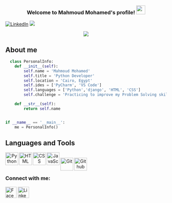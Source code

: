 <h3 align="center">
  Welcome to Mahmoud Mohamed's profile!
  <img src="https://media.giphy.com/media/hvRJCLFzcasrR4ia7z/giphy.gif" width="28">
</h3>


<!-- Social icons section -->
<p align="left">
 <a href="https://www.linkedin.com/in/mahmoud-mohamed-07b983234/"><img src="https://img.shields.io/badge/LinkedIn-%230177B5?style=flat&logo=linkedin&logoColor=white" alt="LinkedIn" title="LinkedIn"/></a>
  <a href="https://web.facebook.com/mahmoudtino22?_rdc=1&_rdr" alt="Facebook" title="Facebook" ><img src="https://img.shields.io/badge/Facebook-%231877F2.svg?style=falt&logo=facebook&logoColor=white"/></a>
  </p>

<p align="center">
  <a href="https://github.com/DenverCoder1/readme-typing-svg"><img src="https://readme-typing-svg.herokuapp.com?color=36BCF7FF&center=true&vCenter=true&lines=Back+End+Student;Always+Learning+new+things;Python+Developer;&center=true&width=500&height=50"></a>
</p>

## About me
```py
  class PersonalInfo:
    def __init__(self):
        self.name = 'Mahmoud Mohamed'
        self.title = 'Python Developer'
        self.location = 'Cairo, Egypt'
        self.ides = ['PyCharm', 'VS Code']
        self.languages = ['Python','django', 'HTML', 'CSS']
        self.challenge = 'Practicing to improve my Problem Solving skill'

    def __str__(self):
        return self.name


if __name__ == '__main__':
    me = PersonalInfo()
```
## Languages and Tools
<p align="center">
    <img align="left" src="https://bit.ly/3stK11q" alt="Python" width="40px" title="Python"> 
    <img align="left" src="https://bit.ly/3FIIJVn" alt="HTML" width="40px" title="HTML">
    <img align="left" src="https://bit.ly/3l3qkcu" alt="CSS" width="40px" title="CSS">
    <img align="left" src="https://bit.ly/3Mket5M" alt="JavaScript" width="40px" title="JavaScript">
    <br />
    <img align="left" src="https://bit.ly/3yvoEjR" alt="Git" width="40px" title="Git">
    <img align="left" src="https://bit.ly/3wvo4Ai" alt="Github" width="40px" title="Github">

</p>


<br />

### Connect with me:
[<img alt="Facebook" width="35px" src="https://cdn.jsdelivr.net/npm/simple-icons@v3/icons/facebook.svg" />](https://web.facebook.com/mahmoudtino22?_rdc=1&_rdr)
[<img alt="LinkedIn" width="35px" src="https://cdn.jsdelivr.net/npm/simple-icons@v3/icons/linkedin.svg" />](https://www.linkedin.com/in/mahmoud-mohamed-07b983234/)
<br />
